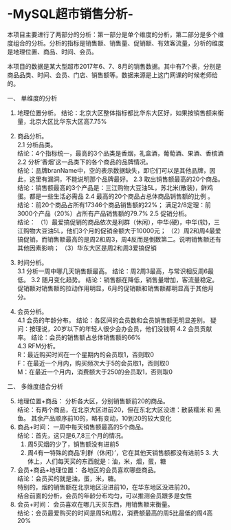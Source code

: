 # -MySQL超市销售分析-
本项目主要进行了两部分的分析：第一部分是单个维度的分析，第二部分是多个维度组合的分析。分析的指标是销售额、销售量、促销额、有效客流量，分析的维度是地理位置、商品、时间、会员。

本项目的数据是某大型超市2017年6、7、8月的销售数据。其中有7个表，分别是商品品类、时间、会员、门店、销售额等。数据来源是上这门网课的时候老师给的。

一、	单维度的分析
1.	地理位置分析。
结论：北京大区整体指标都比华东大区好，如果按销售额来衡量，北京大区比华东大区高7.75%

2.	商品分析。   
    2.1  分析品类。                                                                                
    结论：4个指标统一，最高的3个品类是香烟，礼盒酒，葡萄酒、果酒、香槟酒                                                                           2.2  分析‘香烟’这一品类下的各个商品的品牌情况。                          
    结论：品牌branName中，空的表示数据缺失，即它们可以是其他品牌，因此，这里有漏洞，不能说明那个品牌最好。                                           2.3  取出销售额最高的20个商品。                                                    
    结论：销售额最高的3个产品是：三江购物大豆油5L，苏北米(散装)，鲜鸡蛋。都是一些生活必需品                                                         2.4   最高的20个商品占总体商品销售额的比例 。                                
    结论：前20个商品占所有17346个商品销售额的22%； 满足2/8定理：前3000个产品（20%）占所有产品销售额的79.7%                                         2.5  促销分析。                                                                                
    结论： （1）最爱搞促销的商品依次是利群（休闲），中华(硬)，中华(软)，三江购物大豆油5L，他们3个月的促销金额大于10000元；                                 （2）周2和周4最爱搞促销，而销售额最高的是周2和周3，周4反而是倒数第二。说明销售额还有其他因素影响；                                               （3）华东大区是周2和周3爱搞促销           
    
3.	时间分析。               
    3.1 分析一周中哪几天销售额最高。
    结论：周2周3最高，与常识相反周6最低。                                                                                                       3.2 随月变化趋势。
    结论：销售额在降低，销售量增加，客流量稳定。 促销额对销售额的拉动作用明显，6月的促销额和销售额都明显高于其他月分。
    
4.	会员分析。                                  
    4.1 会员的年龄分布。
    结论：各区间的会员数和会员销售额无明显差别。 疑问：按理说，20岁以下的年轻人很少会办会员，他们没钱啊                                               4.2 会员贡献率。
    结论：会员的销售额占总体销售额的66%                                                        
    4.3 RFM分析。                                                                                  
    R：最近购买时间在一个星期内的会员取1，否则取0           
    F：在最近一个月内，购买频次大于5的会员取1，否则取0                    
    M：在最近一个月内，消费额大于250的会员取1，否则取0
    
二、	多维度组合分析

5.	地理位置+商品：  分析各大区，分别销售额前20的商品。           
    结论：有两个商品，在北京大区进前20，但在东北大区没进：散装糯米 和 黑鱼。 其余产品顺序前10的，略有变动，10到20的较大变化
6.	商品+时间：  一周中每天销售额最高的5个商品。                       
    结论：首先，这只是6,7,8三个月的情况。                                    
    1. 周5买烟的少了，销售额没有进前5                                         
    2. 周4有一特殊的商品‘利群（休闲）’，它在其他天销售额都没有进前5                                                                               3. 大体上，人们每天买的东西就是：油，米，烟，蛋，糖      
7.	会员+商品+地理位置：  各地区的会员喜欢哪些商品。                   
    结论：会员买的就是油，蛋，米，糖。                                        
    特别的，烟的销售额在北京地区没进前10，在华东地区没进前20。                                        
    结合前面的分析，会员的年龄分布均匀，可以推测会员跟多是女性
8.	会员+时间：  会员喜欢在哪几天买东西，用销售额来衡量。         
    结论：会员最爱购买的时间是周5和周2，消费额最高的周5比最低的周4高20%




